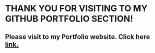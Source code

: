 # THANK YOU FOR VISITING TO MY GITHUB PORTFOLIO SECTION!  

## Please visit to my Portfolio website. Click here [link.](https://nachiketkeripale.netlify.app/)
